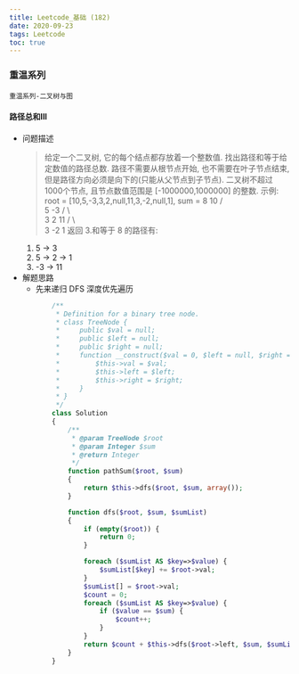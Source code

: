 ```yaml
---
title: Leetcode_基础 (182)
date: 2020-09-23
tags: Leetcode
toc: true
---
```


### 重温系列
    重温系列-二叉树与图

<!-- more -->

#### 路径总和III
- 问题描述
    > 给定一个二叉树, 它的每个结点都存放着一个整数值.
    找出路径和等于给定数值的路径总数.
    路径不需要从根节点开始, 也不需要在叶子节点结束, 但是路径方向必须是向下的(只能从父节点到子节点).
    二叉树不超过1000个节点, 且节点数值范围是 \[-1000000,1000000] 的整数.
    示例: 
    root = \[10,5,-3,3,2,null,11,3,-2,null,1], sum = 8
          10
         /  \
        5   -3
       / \    \
      3   2   11
     / \   \
    3  -2   1
    返回 3.和等于 8 的路径有:
    1.  5 -> 3
    2.  5 -> 2 -> 1
    3.  -3 -> 11
- 解题思路
    * 先来递归 DFS 深度优先遍历
        ```php
            /**
             * Definition for a binary tree node.
             * class TreeNode {
             *     public $val = null;
             *     public $left = null;
             *     public $right = null;
             *     function __construct($val = 0, $left = null, $right = null) {
             *         $this->val = $val;
             *         $this->left = $left;
             *         $this->right = $right;
             *     }
             * }
             */
            class Solution 
            {
                /**
                 * @param TreeNode $root
                 * @param Integer $sum
                 * @return Integer
                 */
                function pathSum($root, $sum)
                {
                    return $this->dfs($root, $sum, array());
                }

                function dfs($root, $sum, $sumList)
                {
                    if (empty($root)) {
                        return 0;
                    }

                    foreach ($sumList AS $key=>$value) {
                        $sumList[$key] += $root->val;
                    }
                    $sumList[] = $root->val;
                    $count = 0;
                    foreach ($sumList AS $key=>$value) {
                        if ($value == $sum) {
                            $count++;
                        }
                    }
                    return $count + $this->dfs($root->left, $sum, $sumList) + $this->dfs($root->right, $sum, $sumList);
                }
            }
        ```